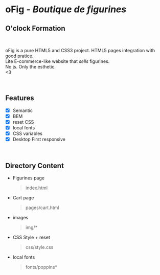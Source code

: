 # oFig - _Boutique de figurines_
## O'clock Formation
<br/>

oFig is a pure HTML5 and CSS3 project. HTML5 pages integration with good pratice.<br/>
Lite E-commerce-like website that _sells_ figurines.<br/>No js. Only the esthetic.<br/><3

<br/>

## Features
- [x] Semantic
- [x] BEM
- [x] reset CSS
- [x] local fonts
- [x] CSS variables
- [x] Desktop First responsive

<br/>

## Directory Content
- Figurines page
    > index.html

- Cart page
    > pages/cart.html

- images
     > img/*

- CSS Style + reset
     > css/style.css

- local fonts
     > fonts/poppins*
